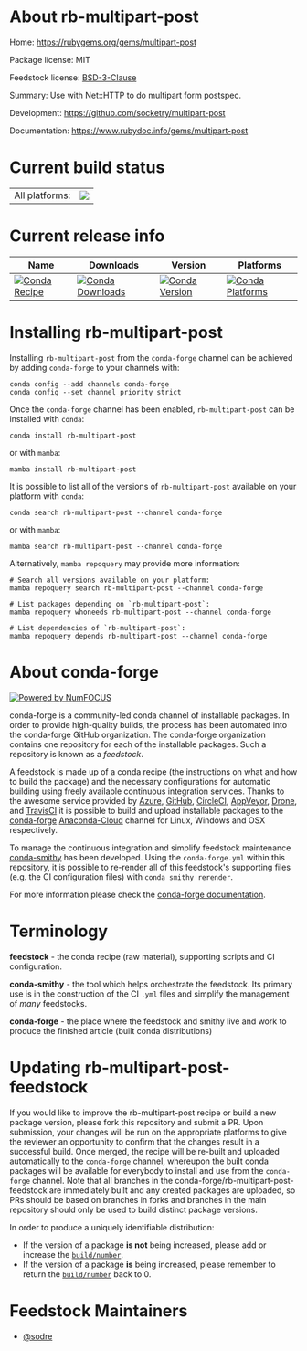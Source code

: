 About rb-multipart-post
=======================

Home: https://rubygems.org/gems/multipart-post

Package license: MIT

Feedstock license: [BSD-3-Clause](https://github.com/conda-forge/rb-multipart-post-feedstock/blob/main/LICENSE.txt)

Summary: Use with Net::HTTP to do multipart form postspec.

Development: https://github.com/socketry/multipart-post

Documentation: https://www.rubydoc.info/gems/multipart-post

Current build status
====================


<table><tr><td>All platforms:</td>
    <td>
      <a href="https://dev.azure.com/conda-forge/feedstock-builds/_build/latest?definitionId=7678&branchName=main">
        <img src="https://dev.azure.com/conda-forge/feedstock-builds/_apis/build/status/rb-multipart-post-feedstock?branchName=main">
      </a>
    </td>
  </tr>
</table>

Current release info
====================

| Name | Downloads | Version | Platforms |
| --- | --- | --- | --- |
| [![Conda Recipe](https://img.shields.io/badge/recipe-rb--multipart--post-green.svg)](https://anaconda.org/conda-forge/rb-multipart-post) | [![Conda Downloads](https://img.shields.io/conda/dn/conda-forge/rb-multipart-post.svg)](https://anaconda.org/conda-forge/rb-multipart-post) | [![Conda Version](https://img.shields.io/conda/vn/conda-forge/rb-multipart-post.svg)](https://anaconda.org/conda-forge/rb-multipart-post) | [![Conda Platforms](https://img.shields.io/conda/pn/conda-forge/rb-multipart-post.svg)](https://anaconda.org/conda-forge/rb-multipart-post) |

Installing rb-multipart-post
============================

Installing `rb-multipart-post` from the `conda-forge` channel can be achieved by adding `conda-forge` to your channels with:

```
conda config --add channels conda-forge
conda config --set channel_priority strict
```

Once the `conda-forge` channel has been enabled, `rb-multipart-post` can be installed with `conda`:

```
conda install rb-multipart-post
```

or with `mamba`:

```
mamba install rb-multipart-post
```

It is possible to list all of the versions of `rb-multipart-post` available on your platform with `conda`:

```
conda search rb-multipart-post --channel conda-forge
```

or with `mamba`:

```
mamba search rb-multipart-post --channel conda-forge
```

Alternatively, `mamba repoquery` may provide more information:

```
# Search all versions available on your platform:
mamba repoquery search rb-multipart-post --channel conda-forge

# List packages depending on `rb-multipart-post`:
mamba repoquery whoneeds rb-multipart-post --channel conda-forge

# List dependencies of `rb-multipart-post`:
mamba repoquery depends rb-multipart-post --channel conda-forge
```


About conda-forge
=================

[![Powered by
NumFOCUS](https://img.shields.io/badge/powered%20by-NumFOCUS-orange.svg?style=flat&colorA=E1523D&colorB=007D8A)](https://numfocus.org)

conda-forge is a community-led conda channel of installable packages.
In order to provide high-quality builds, the process has been automated into the
conda-forge GitHub organization. The conda-forge organization contains one repository
for each of the installable packages. Such a repository is known as a *feedstock*.

A feedstock is made up of a conda recipe (the instructions on what and how to build
the package) and the necessary configurations for automatic building using freely
available continuous integration services. Thanks to the awesome service provided by
[Azure](https://azure.microsoft.com/en-us/services/devops/), [GitHub](https://github.com/),
[CircleCI](https://circleci.com/), [AppVeyor](https://www.appveyor.com/),
[Drone](https://cloud.drone.io/welcome), and [TravisCI](https://travis-ci.com/)
it is possible to build and upload installable packages to the
[conda-forge](https://anaconda.org/conda-forge) [Anaconda-Cloud](https://anaconda.org/)
channel for Linux, Windows and OSX respectively.

To manage the continuous integration and simplify feedstock maintenance
[conda-smithy](https://github.com/conda-forge/conda-smithy) has been developed.
Using the ``conda-forge.yml`` within this repository, it is possible to re-render all of
this feedstock's supporting files (e.g. the CI configuration files) with ``conda smithy rerender``.

For more information please check the [conda-forge documentation](https://conda-forge.org/docs/).

Terminology
===========

**feedstock** - the conda recipe (raw material), supporting scripts and CI configuration.

**conda-smithy** - the tool which helps orchestrate the feedstock.
                   Its primary use is in the construction of the CI ``.yml`` files
                   and simplify the management of *many* feedstocks.

**conda-forge** - the place where the feedstock and smithy live and work to
                  produce the finished article (built conda distributions)


Updating rb-multipart-post-feedstock
====================================

If you would like to improve the rb-multipart-post recipe or build a new
package version, please fork this repository and submit a PR. Upon submission,
your changes will be run on the appropriate platforms to give the reviewer an
opportunity to confirm that the changes result in a successful build. Once
merged, the recipe will be re-built and uploaded automatically to the
`conda-forge` channel, whereupon the built conda packages will be available for
everybody to install and use from the `conda-forge` channel.
Note that all branches in the conda-forge/rb-multipart-post-feedstock are
immediately built and any created packages are uploaded, so PRs should be based
on branches in forks and branches in the main repository should only be used to
build distinct package versions.

In order to produce a uniquely identifiable distribution:
 * If the version of a package **is not** being increased, please add or increase
   the [``build/number``](https://docs.conda.io/projects/conda-build/en/latest/resources/define-metadata.html#build-number-and-string).
 * If the version of a package **is** being increased, please remember to return
   the [``build/number``](https://docs.conda.io/projects/conda-build/en/latest/resources/define-metadata.html#build-number-and-string)
   back to 0.

Feedstock Maintainers
=====================

* [@sodre](https://github.com/sodre/)

